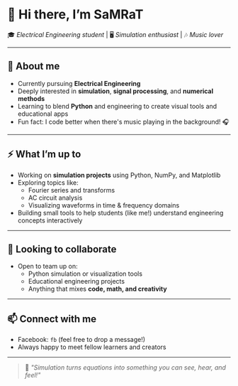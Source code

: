 # 👋 Hi there, I’m **SaMRaT**  

🎓 *Electrical Engineering student* | 🖥️ *Simulation enthusiast* | 🎶 *Music lover*  

---

## 🌱 About me
- Currently pursuing **Electrical Engineering**  
- Deeply interested in **simulation**, **signal processing**, and **numerical methods**
- Learning to blend **Python** and engineering to create visual tools and educational apps  
- Fun fact: I code better when there's music playing in the background! 🎧

---

## ⚡ What I’m up to
- Working on **simulation projects** using Python, NumPy, and Matplotlib  
- Exploring topics like:
  - Fourier series and transforms
  - AC circuit analysis
  - Visualizing waveforms in time & frequency domains  
- Building small tools to help students (like me!) understand engineering concepts interactively

---

## 🤝 Looking to collaborate
- Open to team up on:
  - Python simulation or visualization tools
  - Educational engineering projects
  - Anything that mixes **code, math, and creativity**  

---

## 📫 Connect with me
- Facebook: `fb` (feel free to drop a message!)
- Always happy to meet fellow learners and creators

---

> 🌟 *"Simulation turns equations into something you can see, hear, and feel!"*

<!---
oOo-SaMRaT-oOo/oOo-SaMRaT-oOo is a ✨ special ✨ repository because its `README.md` (this file) appears on your GitHub profile.
You can click the Preview link to take a look at your changes.
--->
